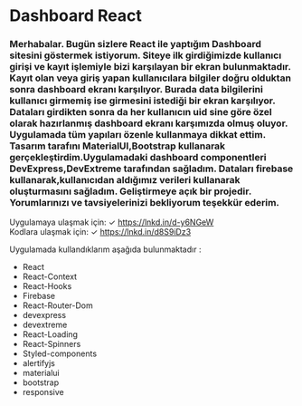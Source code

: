# Dashboard React

### Merhabalar. Bugün sizlere React ile yaptığım Dashboard sitesini göstermek istiyorum. Siteye ilk girdiğimizde kullanıcı girişi ve kayıt işlemiyle bizi karşılayan bir ekran bulunmaktadır. Kayıt olan veya giriş yapan kullanıcılara bilgiler doğru olduktan sonra dashboard ekranı karşılıyor. Burada data bilgilerini kullanıcı girmemiş ise girmesini istediği bir ekran karşılıyor. Dataları girdikten sonra da her kullanıcın uid sine göre özel olarak hazırlanmış dashboard ekranı karşımızda olmuş oluyor. Uygulamada tüm yapıları özenle kullanmaya dikkat ettim. Tasarım tarafını MaterialUI,Bootstrap kullanarak gerçekleştirdim.Uygulamadaki dashboard componentleri DevExpress,DevExtreme tarafından sağladım. Dataları firebase kullanarak,kullanıcıdan aldığımız verileri kullanarak oluşturmasını sağladım. Geliştirmeye açık bir projedir. Yorumlarınızı ve tavsiyelerinizi bekliyorum teşekkür ederim.

Uygulamaya ulaşmak için:
✓ https://lnkd.in/d-y6NGeW <br>
Kodlara ulaşmak için:
✓ https://lnkd.in/d8S9iDz3

Uygulamada kullandıklarım aşağıda bulunmaktadır :

* React
* React-Context
* React-Hooks
* Firebase
* React-Router-Dom
* devexpress
* devextreme
* React-Loading
* React-Spinners
* Styled-components
* alertifyjs
* materialui
* bootstrap
* responsive

